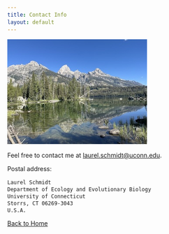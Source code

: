 ```yaml
---
title: Contact Info
layout: default
---
```

![Image of mountain](images/mountains.jpeg "Grand Tetons")

Feel free to contact me at laurel.schmidt@uconn.edu.

Postal address: 

    Laurel Schmidt 
    Department of Ecology and Evolutionary Biology 
    University of Connecticut 
    Storrs, CT 06269-3043
    U.S.A.

[Back to Home](https://laureljschmidt.github.io/)
